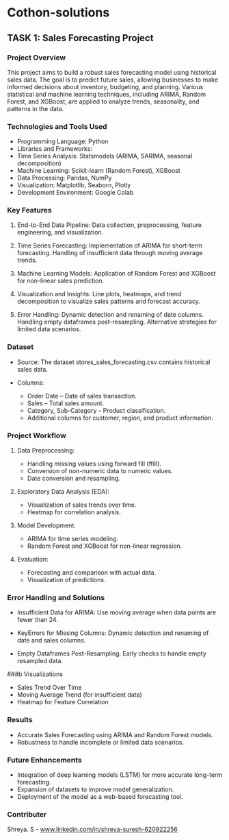 # Cothon-solutions

## TASK 1: Sales Forecasting Project

### Project Overview

This project aims to build a robust sales forecasting model using historical sales data. The goal is to predict future sales, allowing businesses to make informed decisions about inventory, budgeting, and planning. Various statistical and machine learning techniques, including ARIMA, Random Forest, and XGBoost, are applied to analyze trends, seasonality, and patterns in the data.

### Technologies and Tools Used

- Programming Language: Python
- Libraries and Frameworks:
- Time Series Analysis: Statsmodels (ARIMA, SARIMA, seasonal decomposition)
- Machine Learning: Scikit-learn (Random Forest), XGBoost
- Data Processing: Pandas, NumPy
- Visualization: Matplotlib, Seaborn, Plotly
- Development Environment: Google Colab

### Key Features

1. End-to-End Data Pipeline:
Data collection, preprocessing, feature engineering, and visualization.

2. Time Series Forecasting:
Implementation of ARIMA for short-term forecasting.
Handling of insufficient data through moving average trends.

3. Machine Learning Models:
Application of Random Forest and XGBoost for non-linear sales prediction.

4. Visualization and Insights:
Line plots, heatmaps, and trend decomposition to visualize sales patterns and forecast accuracy.

5. Error Handling:
Dynamic detection and renaming of date columns.
Handling empty dataframes post-resampling.
Alternative strategies for limited data scenarios.

### Dataset

- Source: The dataset stores_sales_forecasting.csv contains historical sales data.

- Columns:
    - Order Date – Date of sales transaction.
    - Sales – Total sales amount.
    - Category, Sub-Category – Product classification.
    - Additional columns for customer, region, and product information.

### Project Workflow

1. Data Preprocessing:
   - Handling missing values using forward fill (ffill).
   - Conversion of non-numeric data to numeric values.
   - Date conversion and resampling.

2. Exploratory Data Analysis (EDA):
   - Visualization of sales trends over time.
   - Heatmap for correlation analysis.

3. Model Development:
   - ARIMA for time series modeling.
   - Random Forest and XGBoost for non-linear regression.

4. Evaluation:
   - Forecasting and comparison with actual data.
   - Visualization of predictions.

### Error Handling and Solutions

- Insufficient Data for ARIMA:
Use moving average when data points are fewer than 24.

- KeyErrors for Missing Columns:
Dynamic detection and renaming of date and sales columns.

- Empty Dataframes Post-Resampling:
Early checks to handle empty resampled data.

###b Visualizations

- Sales Trend Over Time
- Moving Average Trend (for insufficient data)
- Heatmap for Feature Correlation

### Results

- Accurate Sales Forecasting using ARIMA and Random Forest models.
- Robustness to handle incomplete or limited data scenarios.
  
### Future Enhancements

  - Integration of deep learning models (LSTM) for more accurate long-term forecasting.
  - Expansion of datasets to improve model generalization.
  - Deployment of the model as a web-based forecasting tool.

### Contributer
Shreya. S - www.linkedin.com/in/shreya-suresh-620922256
